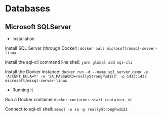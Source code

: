 # Databases

## Microsoft SQLServer

- Installation

Install SQL Server (through Docker):
`docker pull microsoft/mssql-server-linux`

Install the sql-cli command line shell:
`yarn global add sql-cli`

Install the Docker instance:
`docker run -d --name sql_server_demo -e 'ACCEPT_EULA=Y' -e 'SA_PASSWORD=reallyStrongPwd123' -p 1433:1433 microsoft/mssql-server-linux`

- Running it

Run a Docker container
`docker container start container_id`

Connect to sql-cli shell:
`mssql -u sa -p reallyStrongPwd123`
